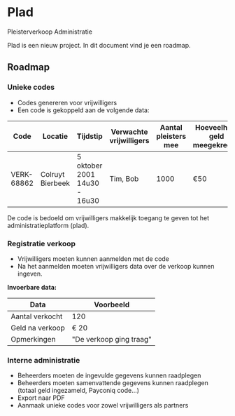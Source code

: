# Plad
Pleisterverkoop Administratie

Plad is een nieuw project. In dit document vind je een roadmap.

## Roadmap

### Unieke codes
* Codes genereren voor vrijwilligers
* Een code is gekoppeld aan de volgende data:

| Code | Locatie | Tijdstip | Verwachte vrijwilligers | Aantal pleisters mee | Hoeveelheid geld meegekregen | Payconiq UID |
|---|---|---|----|---|---|---|
|VERK-68862|Colruyt Bierbeek|5 oktober 2001 14u30 - 16u30| Tim, Bob|1000|€50|5|

De code is bedoeld om vrijwilligers makkelijk toegang te geven tot het administratieplatform (plad). 

### Registratie verkoop
* Vrijwilligers moeten kunnen aanmelden met de code
* Na het aanmelden moeten vrijwilligers data over de verkoop kunnen ingeven.

**Invoerbare data:**

| Data | Voorbeeld |
|---| --- |
| Aantal verkocht | 120 |
| Geld na verkoop | € 20 |
| Opmerkingen | "De verkoop ging traag" |

### Interne administratie 
* Beheerders moeten de ingevulde gegevens kunnen raadplegen
* Beheerders moeten samenvattende gegevens kunnen raadplegen (totaal geld ingezameld, Payconiq code...)
* Export naar PDF
* Aanmaak unieke codes voor zowel vrijwilligers als partners
